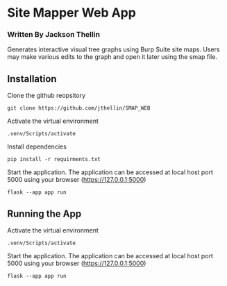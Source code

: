 # Site Mapper Web App
### Written By Jackson Thellin
Generates interactive visual tree graphs using Burp Suite site maps. Users may make various edits to the graph and open it later using the smap file.

## Installation
Clone the github reopsitory
```
git clone https://github.com/jthellin/SMAP_WEB
```
Activate the virtual environment
```
.venv/Scripts/activate
```
Install dependencies
```
pip install -r requirments.txt
```
Start the application. The application can be accessed at local host port 5000 using your browser (https://127.0.0.1:5000)
```
flask --app app run
```
## Running the App
Activate the virtual environment
```
.venv/Scripts/activate
```
Start the application. The application can be accessed at local host port 5000 using your browser (https://127.0.0.1:5000)
```
flask --app app run
```
